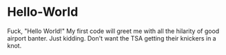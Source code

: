 # Hello-World
Fuck, "Hello World!" My first code will greet me with all the hilarity of good airport banter. Just kidding. Don't want the TSA getting their knickers in a knot.
